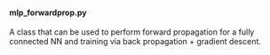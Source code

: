 #### mlp_forwardprop.py
A class that can be used to perform forward propagation for a fully connected NN and training via back
propagation + gradient descent.
